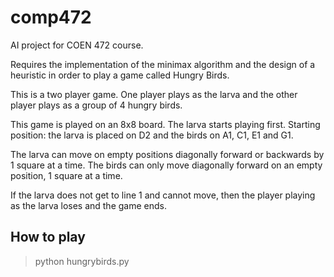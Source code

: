 # comp472

AI project for COEN 472 course.

Requires the implementation of the minimax algorithm and the design of a heuristic in order to play a game called Hungry Birds.

This is a two player game. One player plays as the larva and the other player plays as a group of 4 hungry birds.

This game is played on an 8x8 board. The larva starts playing first.
Starting position: the larva is placed on D2 and the birds on A1, C1, E1 and G1.

The larva can move on empty positions diagonally forward or backwards by 1 square at a time. The birds can only move diagonally forward on an empty position, 1 square at a time.

If the larva does not get to line 1 and cannot move, then the player playing as the larva loses and the game ends.

## How to play

> python hungrybirds.py
